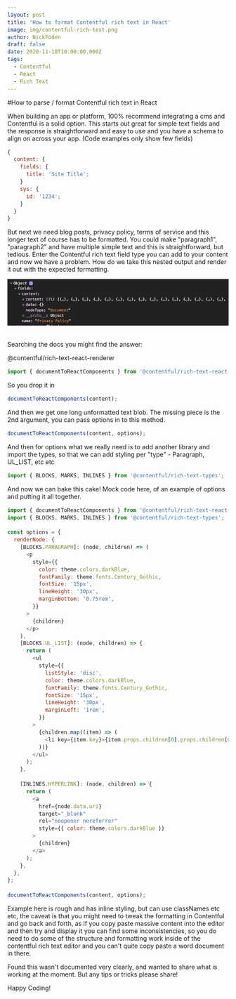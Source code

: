 ```yaml
---
layout: post
title: 'How to format Contentful rich text in React'
image: img/contentful-rich-text.png
author: NickFoden
draft: false
date: 2020-11-18T10:00:00.000Z
tags:
  - Contentful
  - React
  - Rich Text
---
```


#How to parse / format Contentful rich text in React

When building an app or platform, 100% recommend integrating a cms and Contentful is a solid option. This starts out great for simple text fields and the response is straightforward and easy to use and you have a schema to align on across your app. (Code examples only show few fields)

```javascript
{
  content: {
    fields: {
      title: 'Site Title';
    }
    sys: {
      id: '1234';
    }
  }
}
```

But next we need blog posts, privacy policy, terms of service and this longer text of course has to be formatted. You could make "paragraph1", "paragraph2" and have multiple simple text and this is straightforward, but tedious. Enter the Contentful rich text field type you can add to your content and now we have a problem. How do we take this nested output and render it out with the expected formatting.

![Image of console log of large object](img/privacy_rich_text.png)

<br/>
Searching the docs you might find the answer:

@contentful/rich-text-react-renderer

```javascript
import { documentToReactComponents } from '@contentful/rich-text-react-renderer';
```

So you drop it in

```javascript
documentToReactComponents(content);
```

And then we get one long unformatted text blob. The missing piece is the 2nd argument, you can pass options in to this method.

```javascript
documentToReactComponents(content, options);
```

And then for options what we really need is to add another library and import the types, so that we can add styling per "type" - Paragraph, UL_LIST, etc etc

```javascript
import { BLOCKS, MARKS, INLINES } from '@contentful/rich-text-types';
```

And now we can bake this cake! Mock code here, of an example of options and putting it all together.

```javascript
import { documentToReactComponents } from '@contentful/rich-text-react-renderer';
import { BLOCKS, MARKS, INLINES } from '@contentful/rich-text-types';

const options = {
  renderNode: {
    [BLOCKS.PARAGRAPH]: (node, children) => (
      <p
        style={{
          color: theme.colors.darkBlue,
          fontFamily: theme.fonts.Century_Gothic,
          fontSize: '15px',
          lineHeight: '30px',
          marginBottom: '0.75rem',
        }}
      >
        {children}
      </p>
    ),
    [BLOCKS.UL_LIST]: (node, children) => {
      return (
        <ul
          style={{
            listStyle: 'disc',
            color: theme.colors.darkBlue,
            fontFamily: theme.fonts.Century_Gothic,
            fontSize: '15px',
            lineHeight: '30px',
            marginLeft: '1rem',
          }}
        >
          {children.map((item) => (
            <li key={item.key}>{item.props.children[0].props.children[0]}</li>
          ))}
        </ul>
      );
    },

    [INLINES.HYPERLINK]: (node, children) => {
      return (
        <a
          href={node.data.uri}
          target="_blank"
          rel="noopener noreferrer"
          style={{ color: theme.colors.darkBlue }}
        >
          {children}
        </a>
      );
    },
  },
};

documentToReactComponents(content, options);
```

Example here is rough and has inline styling, but can use classNames etc etc, the caveat is that you might need to tweak the formatting in Contentful and go back and forth, as if you copy paste massive content into the editor and then try and display it you can find some inconsistencies, so you do need to do some of the structure and formatting work inside of the contentful rich text editor and you can't quite copy paste a word document in there.

Found this wasn't documented very clearly, and wanted to share what is working at the moment. But any tips or tricks please share!

Happy Coding!
